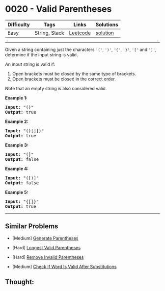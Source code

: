 # 0020 - Valid Parentheses

Difficulty  | Tags | Links | Solutions
----------- | ---- | ----- | -----
Easy | String, Stack | [Leetcode](https://leetcode.com/problems/valid-parentheses) | [solution](https://leetcode.com/problems/valid-parentheses/solution/)


-----------

<p>Given a string containing just the characters <code>&#39;(&#39;</code>, <code>&#39;)&#39;</code>, <code>&#39;{&#39;</code>, <code>&#39;}&#39;</code>, <code>&#39;[&#39;</code> and <code>&#39;]&#39;</code>, determine if the input string is valid.</p>

<p>An input string is valid if:</p>

<ol>
	<li>Open brackets must be closed by the same type of brackets.</li>
	<li>Open brackets must be closed in the correct order.</li>
</ol>

<p>Note that an empty string is&nbsp;also considered valid.</p>

<p><strong>Example 1:</strong></p>

<pre>
<strong>Input:</strong> &quot;()&quot;
<strong>Output:</strong> true
</pre>

<p><strong>Example 2:</strong></p>

<pre>
<strong>Input:</strong> &quot;()[]{}&quot;
<strong>Output:</strong> true
</pre>

<p><strong>Example 3:</strong></p>

<pre>
<strong>Input:</strong> &quot;(]&quot;
<strong>Output:</strong> false
</pre>

<p><strong>Example 4:</strong></p>

<pre>
<strong>Input:</strong> &quot;([)]&quot;
<strong>Output:</strong> false
</pre>

<p><strong>Example 5:</strong></p>

<pre>
<strong>Input:</strong> &quot;{[]}&quot;
<strong>Output:</strong> true
</pre>


-----------


## Similar Problems

- [Medium] [Generate Parentheses](generate-parentheses)

- [Hard] [Longest Valid Parentheses](longest-valid-parentheses)

- [Hard] [Remove Invalid Parentheses](remove-invalid-parentheses)

- [Medium] [Check If Word Is Valid After Substitutions](check-if-word-is-valid-after-substitutions)




## Thought:
